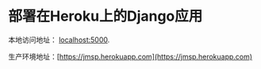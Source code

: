 # 部署在Heroku上的Django应用

本地访问地址： [localhost:5000](http://localhost:5000/).

生产环境地址：[https://jmsp.herokuapp.com](https://jmsp.herokuapp.com)

